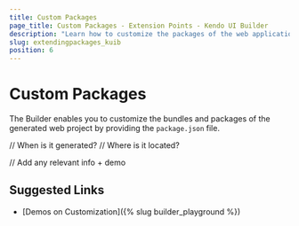 ```yaml
---
title: Custom Packages
page_title: Custom Packages - Extension Points - Kendo UI Builder
description: "Learn how to customize the packages of the web applications generated with the Kendo UI Builder."
slug: extendingpackages_kuib
position: 6
---
```


# Custom Packages

The Builder enables you to customize the bundles and packages of the generated web project by providing the `package.json` file.

// When is it generated?
// Where is it located?

// Add any relevant info + demo

## Suggested Links

* [Demos on Customization]({% slug builder_playground %})
